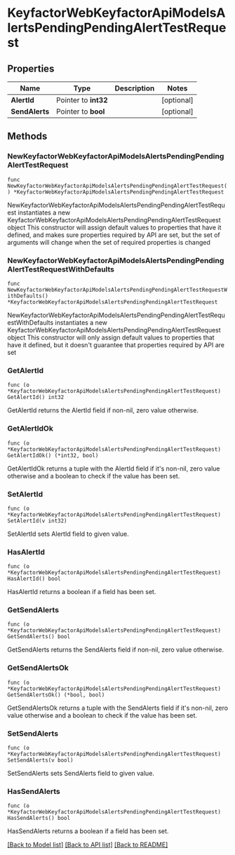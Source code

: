 # KeyfactorWebKeyfactorApiModelsAlertsPendingPendingAlertTestRequest

## Properties

Name | Type | Description | Notes
------------ | ------------- | ------------- | -------------
**AlertId** | Pointer to **int32** |  | [optional] 
**SendAlerts** | Pointer to **bool** |  | [optional] 

## Methods

### NewKeyfactorWebKeyfactorApiModelsAlertsPendingPendingAlertTestRequest

`func NewKeyfactorWebKeyfactorApiModelsAlertsPendingPendingAlertTestRequest() *KeyfactorWebKeyfactorApiModelsAlertsPendingPendingAlertTestRequest`

NewKeyfactorWebKeyfactorApiModelsAlertsPendingPendingAlertTestRequest instantiates a new KeyfactorWebKeyfactorApiModelsAlertsPendingPendingAlertTestRequest object
This constructor will assign default values to properties that have it defined,
and makes sure properties required by API are set, but the set of arguments
will change when the set of required properties is changed

### NewKeyfactorWebKeyfactorApiModelsAlertsPendingPendingAlertTestRequestWithDefaults

`func NewKeyfactorWebKeyfactorApiModelsAlertsPendingPendingAlertTestRequestWithDefaults() *KeyfactorWebKeyfactorApiModelsAlertsPendingPendingAlertTestRequest`

NewKeyfactorWebKeyfactorApiModelsAlertsPendingPendingAlertTestRequestWithDefaults instantiates a new KeyfactorWebKeyfactorApiModelsAlertsPendingPendingAlertTestRequest object
This constructor will only assign default values to properties that have it defined,
but it doesn't guarantee that properties required by API are set

### GetAlertId

`func (o *KeyfactorWebKeyfactorApiModelsAlertsPendingPendingAlertTestRequest) GetAlertId() int32`

GetAlertId returns the AlertId field if non-nil, zero value otherwise.

### GetAlertIdOk

`func (o *KeyfactorWebKeyfactorApiModelsAlertsPendingPendingAlertTestRequest) GetAlertIdOk() (*int32, bool)`

GetAlertIdOk returns a tuple with the AlertId field if it's non-nil, zero value otherwise
and a boolean to check if the value has been set.

### SetAlertId

`func (o *KeyfactorWebKeyfactorApiModelsAlertsPendingPendingAlertTestRequest) SetAlertId(v int32)`

SetAlertId sets AlertId field to given value.

### HasAlertId

`func (o *KeyfactorWebKeyfactorApiModelsAlertsPendingPendingAlertTestRequest) HasAlertId() bool`

HasAlertId returns a boolean if a field has been set.

### GetSendAlerts

`func (o *KeyfactorWebKeyfactorApiModelsAlertsPendingPendingAlertTestRequest) GetSendAlerts() bool`

GetSendAlerts returns the SendAlerts field if non-nil, zero value otherwise.

### GetSendAlertsOk

`func (o *KeyfactorWebKeyfactorApiModelsAlertsPendingPendingAlertTestRequest) GetSendAlertsOk() (*bool, bool)`

GetSendAlertsOk returns a tuple with the SendAlerts field if it's non-nil, zero value otherwise
and a boolean to check if the value has been set.

### SetSendAlerts

`func (o *KeyfactorWebKeyfactorApiModelsAlertsPendingPendingAlertTestRequest) SetSendAlerts(v bool)`

SetSendAlerts sets SendAlerts field to given value.

### HasSendAlerts

`func (o *KeyfactorWebKeyfactorApiModelsAlertsPendingPendingAlertTestRequest) HasSendAlerts() bool`

HasSendAlerts returns a boolean if a field has been set.


[[Back to Model list]](../README.md#documentation-for-models) [[Back to API list]](../README.md#documentation-for-api-endpoints) [[Back to README]](../README.md)


